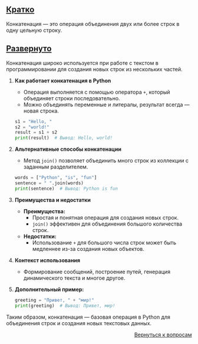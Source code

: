 ## <u>Кратко</u>

Конкатенация — это операция объединения двух или более строк в одну цельную строку.

## <u>Развернуто</u>

Конкатенация широко используется при работе с текстом в программировании для создания новых строк из нескольких частей.

1. **Как работает конкатенация в Python**
    - Операция выполняется с помощью оператора `+`, который объединяет строки последовательно.
    - Можно объединять переменные и литералы, результат всегда — новая строка.
    ```python
    s1 = "Hello, "
    s2 = "world!"
    result = s1 + s2
    print(result)  # Вывод: Hello, world!
    ```

2. **Альтернативные способы конкатенации**
    - Метод `join()` позволяет объединить много строк из коллекции с заданным разделителем.
    ```python
    words = ["Python", "is", "fun"]
    sentence = " ".join(words)
    print(sentence)  # Вывод: Python is fun
    ```

3. **Преимущества и недостатки**
    - **Преимущества:**
        - Простая и понятная операция для создания новых строк.
        - `join()` эффективен для объединения большого количества строк.
    - **Недостатки:**
        - Использование `+` для большого числа строк может быть медленнее из-за создания новых объектов.

4. **Контекст использования**
    - Формирование сообщений, построение путей, генерация динамического текста и многое другое.

5. **Дополнительный пример:**
    ```python
    greeting = "Привет, " + "мир!"
    print(greeting)  # Вывод: Привет, мир!
    ```

Таким образом, конкатенация — базовая операция в Python для объединения строк и создания новых текстовых данных.

<div align="right">

[Вернуться к вопросам](../Вопросы.md)

</div>
